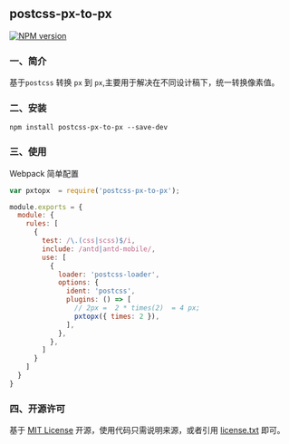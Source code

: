 ## postcss-px-to-px

[![NPM version][npm-image]][npm-url]

### 一、简介

基于`postcss` 转换 `px` 到 `px`,主要用于解决在不同设计稿下，统一转换像素值。

### 二、安装

    npm install postcss-px-to-px --save-dev

### 三、使用

Webpack 简单配置

```js
var pxtopx  = require('postcss-px-to-px');

module.exports = {
  module: {
    rules: [
      {
        test: /\.(css|scss)$/i,
        include: /antd|antd-mobile/,
        use: [
          {
            loader: 'postcss-loader',
            options: {
              ident: 'postcss',
              plugins: () => [
                // 2px =  2 * times(2)  = 4 px;
                pxtopx({ times: 2 }),
              ],
            },
          },
        ]
      }
    ]
  }
}
```

### 四、开源许可

基于 [MIT License](http://zh.wikipedia.org/wiki/MIT_License) 开源，使用代码只需说明来源，或者引用 [license.txt](https://github.com/sofish/typo.css/blob/master/license.txt) 即可。

[npm-url]: https://www.npmjs.com/package/postcss-px-to-px
[npm-image]: https://img.shields.io/npm/v/postcss-px-to-px.svg
